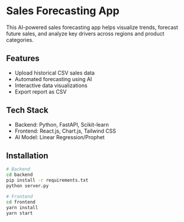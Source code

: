 # Sales Forecasting App

This AI-powered sales forecasting app helps visualize trends, forecast future sales, and analyze key drivers across regions and product categories.

## Features
- Upload historical CSV sales data
- Automated forecasting using AI
- Interactive data visualizations
- Export report as CSV

## Tech Stack
- Backend: Python, FastAPI, Scikit-learn
- Frontend: React.js, Chart.js, Tailwind CSS
- AI Model: Linear Regression/Prophet

## Installation
```bash
# Backend
cd backend
pip install -r requirements.txt
python server.py

# Frontend
cd frontend
yarn install
yarn start